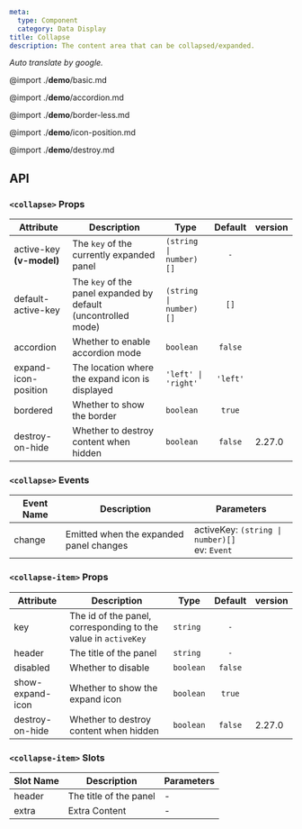 ```yaml
meta:
  type: Component
  category: Data Display
title: Collapse
description: The content area that can be collapsed/expanded.
```

*Auto translate by google.*

@import ./__demo__/basic.md

@import ./__demo__/accordion.md

@import ./__demo__/border-less.md

@import ./__demo__/icon-position.md

@import ./__demo__/destroy.md

## API


### `<collapse>` Props

|Attribute|Description|Type|Default|version|
|---|---|---|:---:|:---|
|active-key **(v-model)**|The `key` of the currently expanded panel|`(string \| number)[]`|`-`||
|default-active-key|The `key` of the panel expanded by default (uncontrolled mode)|`(string \| number)[]`|`[]`||
|accordion|Whether to enable accordion mode|`boolean`|`false`||
|expand-icon-position|The location where the expand icon is displayed|`'left' \| 'right'`|`'left'`||
|bordered|Whether to show the border|`boolean`|`true`||
|destroy-on-hide|Whether to destroy content when hidden|`boolean`|`false`|2.27.0|
### `<collapse>` Events

|Event Name|Description|Parameters|
|---|---|---|
|change|Emitted when the expanded panel changes|activeKey: `(string \| number)[]`<br>ev: `Event`|




### `<collapse-item>` Props

|Attribute|Description|Type|Default|version|
|---|---|---|:---:|:---|
|key|The id of the panel, corresponding to the value in `activeKey`|`string`|`-`||
|header|The title of the panel|`string`|`-`||
|disabled|Whether to disable|`boolean`|`false`||
|show-expand-icon|Whether to show the expand icon|`boolean`|`true`||
|destroy-on-hide|Whether to destroy content when hidden|`boolean`|`false`|2.27.0|
### `<collapse-item>` Slots

|Slot Name|Description|Parameters|
|---|---|---|
|header|The title of the panel|-|
|extra|Extra Content|-|


